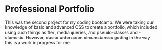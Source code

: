 # Professional Portfolio
This was the second project for my coding bootcamp. We were taking our knowledge of basic and advanced CSS to create a portfolio, which included using such things as flex, media queries, and pseudo-classes and -elements. However, due to unforeseen circumstances getting in the way - this is a work in progress for me. 
